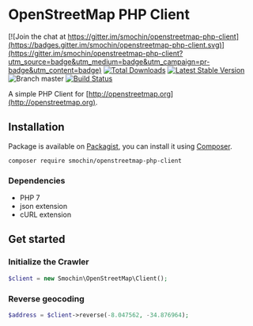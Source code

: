 
# OpenStreetMap PHP Client
[![Join the chat at https://gitter.im/smochin/openstreetmap-php-client](https://badges.gitter.im/smochin/openstreetmap-php-client.svg)](https://gitter.im/smochin/openstreetmap-php-client?utm_source=badge&utm_medium=badge&utm_campaign=pr-badge&utm_content=badge)
[![Total Downloads](https://img.shields.io/packagist/dt/smochin/openstreetmap-php-client.svg?style=flat-square)](https://packagist.org/packages/smochin/openstreetmap-php-client)
[![Latest Stable Version](https://img.shields.io/packagist/v/smochin/openstreetmap-php-client.svg?style=flat-square)](https://packagist.org/packages/smochin/openstreetmap-php-client)
![Branch master](https://img.shields.io/badge/branch-master-brightgreen.svg?style=flat-square)
[![Build Status](https://img.shields.io/travis/smochin/openstreetmap-php-client/master.svg?style=flat-square)](http://travis-ci.org/#!/smochin/openstreetmap-php-client)

A simple PHP Client for [http://openstreetmap.org](http://openstreetmap.org).

## Installation
Package is available on [Packagist](http://packagist.org/packages/smochin/openstreetmap-php-client),
you can install it using [Composer](http://getcomposer.org).

```shell
composer require smochin/openstreetmap-php-client
```

### Dependencies
- PHP 7
- json extension
- cURL extension

## Get started

### Initialize the Crawler
```php
$client = new Smochin\OpenStreetMap\Client();
```

### Reverse geocoding
```php
$address = $client->reverse(-8.047562, -34.876964);
```
